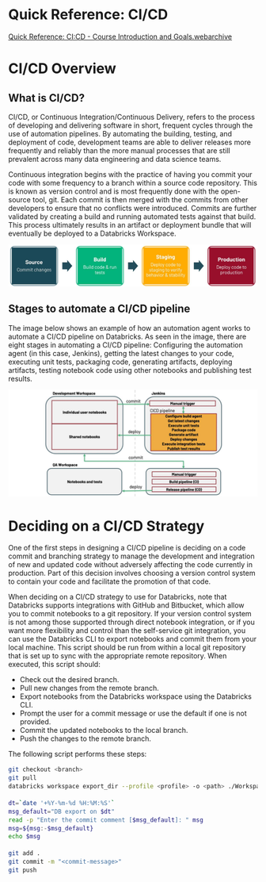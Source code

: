 # Quick Reference: CI/CD


[Quick Reference: CI:CD - Course Introduction and Goals.webarchive](Quick%20Reference%20CI%20CD%20880336ceb7b147c1bec0ff5501a0778d/Quick_Reference_CICD_-_Course_Introduction_and_Goals.webarchive)

# CI/CD Overview

## What is CI/CD?

CI/CD, or Continuous Integration/Continuous Delivery, refers to the process of developing and delivering software in short, frequent cycles through the use of automation pipelines. By automating the building, testing, and deployment of code, development teams are able to deliver releases more frequently and reliably than the more manual processes that are still prevalent across many data engineering and data science teams.

Continuous integration begins with the practice of having you commit your code with some frequency to a branch within a source code repository. This is known as version control and is most frequently done with the open-source tool, git. Each commit is then merged with the commits from other developers to ensure that no conflicts were introduced. Commits are further validated by creating a build and running automated tests against that build. This process ultimately results in an artifact or deployment bundle that will eventually be deployed to a Databricks Workspace.

![Quick%20Reference%20CI%20CD%20880336ceb7b147c1bec0ff5501a0778d/QMlucb87_1N0vq0X_fEmNjC81hlWioGd9.jpg](Quick%20Reference%20CI%20CD%20880336ceb7b147c1bec0ff5501a0778d/QMlucb87_1N0vq0X_fEmNjC81hlWioGd9.jpg)

## Stages to automate a CI/CD pipeline

The image below shows an example of how an automation agent works to automate a CI/CD pipeline on Databricks. As seen in the image, there are eight stages in automating a CI/CD pipeline: Configuring the automation agent (in this case, Jenkins), getting the latest changes to your code, executing unit tests, packaging code, generating artifacts, deploying artifacts, testing notebook code using other notebooks and publishing test results.

![Quick%20Reference%20CI%20CD%20880336ceb7b147c1bec0ff5501a0778d/dd_b2o-5-wd1rE2q_Y5Qj3ZErjzcIQeis.jpg](Quick%20Reference%20CI%20CD%20880336ceb7b147c1bec0ff5501a0778d/dd_b2o-5-wd1rE2q_Y5Qj3ZErjzcIQeis.jpg)

# Deciding on a CI/CD Strategy

One of the first steps in designing a CI/CD pipeline is deciding on a code commit and branching strategy to manage the development and integration of new and updated code without adversely affecting the code currently in production. Part of this decision involves choosing a version control system to contain your code and facilitate the promotion of that code.

When deciding on a CI/CD strategy to use for Databricks, note that Databricks supports integrations with GitHub and Bitbucket, which allow you to commit notebooks to a git repository. If your version control system is not among those supported through direct notebook integration, or if you want more flexibility and control than the self-service git integration, you can use the Databricks CLI to export notebooks and commit them from your local machine. This script should be run from within a local git repository that is set up to sync with the appropriate remote repository. When executed, this script should:

- Check out the desired branch.
- Pull new changes from the remote branch.
- Export notebooks from the Databricks workspace using the Databricks CLI.
- Prompt the user for a commit message or use the default if one is not provided.
- Commit the updated notebooks to the local branch.
- Push the changes to the remote branch.

The following script performs these steps:

```bash
git checkout <branch>
git pull
databricks workspace export_dir --profile <profile> -o <path> ./Workspace

dt=`date '+%Y-%m-%d %H:%M:%S'`
msg_default="DB export on $dt"
read -p "Enter the commit comment [$msg_default]: " msg
msg=${msg:-$msg_default}
echo $msg

git add .
git commit -m "<commit-message>"
git push
```